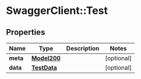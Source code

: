 # SwaggerClient::Test

## Properties
Name | Type | Description | Notes
------------ | ------------- | ------------- | -------------
**meta** | [**Model200**](Model200.md) |  | [optional] 
**data** | [**TestData**](TestData.md) |  | [optional] 

